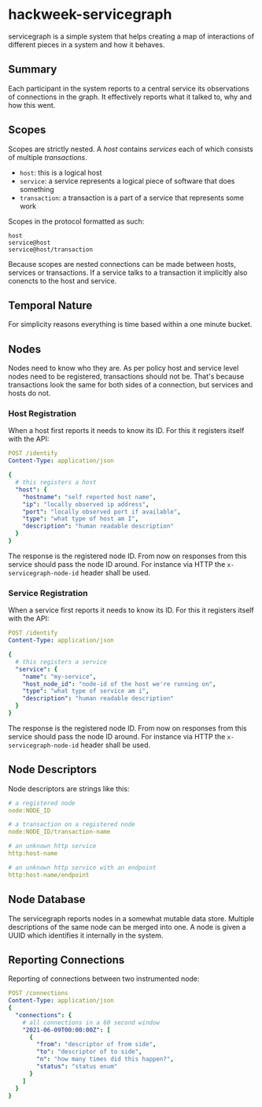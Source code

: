 # hackweek-servicegraph

servicegraph is a simple system that helps creating a map of interactions of different
pieces in a system and how it behaves.

## Summary

Each participant in the system reports to a central service its observations of
connections in the graph. It effectively reports what it talked to, why and how
this went.

## Scopes

Scopes are strictly nested. A _host_ contains _services_ each of which consists
of multiple _transactions_.

- `host`: this is a logical host
- `service`: a service represents a logical piece of software that does something
- `transaction`: a transaction is a part of a service that represents some work

Scopes in the protocol formatted as such:

```
host
service@host
service@host/transaction
```

Because scopes are nested connections can be made between hosts, services or
transactions. If a service talks to a transaction it implicitly also conencts
to the host and service.

## Temporal Nature

For simplicity reasons everything is time based within a one minute bucket.

## Nodes

Nodes need to know who they are. As per policy host and service level nodes
need to be registered, transactions should not be. That's because transactions
look the same for both sides of a connection, but services and hosts do not.

### Host Registration

When a host first reports it needs to know its ID. For this it registers
itself with the API:

```yaml
POST /identify
Content-Type: application/json

{
  # this registers a host
  "host": {
    "hostname": "self reported host name",
    "ip": "locally observed ip address",
    "port": "locally observed port if available",
    "type": "what type of host am I",
    "description": "human readable description"
  }
}
```

The response is the registered node ID. From now on responses from this service
should pass the node ID around. For instance via HTTP the `x-servicegraph-node-id`
header shall be used.

### Service Registration

When a service first reports it needs to know its ID. For this it registers
itself with the API:

```yaml
POST /identify
Content-Type: application/json

{
  # this registers a service
  "service": {
    "name": "my-service",
    "host_node_id": "node-id of the host we're running on",
    "type": "what type of service am i",
    "description": "human readable description"
  }
}
```

The response is the registered node ID. From now on responses from this service
should pass the node ID around. For instance via HTTP the `x-servicegraph-node-id`
header shall be used.

## Node Descriptors

Node descriptors are strings like this:

```yaml
# a registered node
node:NODE_ID

# a transaction on a registered node
node:NODE_ID/transaction-name

# an unknown http service
http:host-name

# an unknown http service with an endpoint
http:host-name/endpoint
```

## Node Database

The servicegraph reports nodes in a somewhat mutable data store. Multiple
descriptions of the same node can be merged into one. A node is given a UUID
which identifies it internally in the system.

## Reporting Connections

Reporting of connections between two instrumented node:

```yaml
POST /connections
Content-Type: application/json
{
  "connections": {
    # all connections in a 60 second window
    "2021-06-09T00:00:00Z": [
      {
        "from": "descriptor of from side",
        "to": "descriptor of to side",
        "n": "how many times did this happen?",
        "status": "status enum"
      }
    ]
  }
}
```
